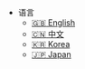 - 语言  
  - [:uk: English](/)
  - [:cn: 中文](/docs-cn/)
  - [:kr: Korea](/docs-kr/)
  - [:jp: Japan](/docs-jp/)